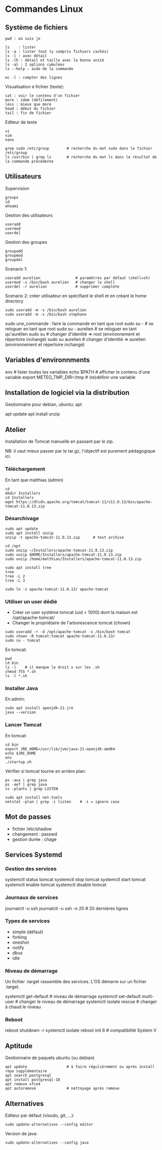 # Commandes Linux

## Système de fichiers
```
pwd : où suis je

ls    : lister
ls -a : lister tout (y compris fichiers cachés)
ls -l : avec détail
ls -lh : détail et taille avec la bonne unité 
ls -al : 2 options cumulées
ls --help : aide de la commande

wc -l : compter des lignes
```

Visualisation e fichier (texte):
```
cat : voir le contenu d'un fichier
more : idem (défilement)
less : mieux que more
head : début du fichier
tail : fin de fichier
```

Editeur de texte
```
vi
vim
nano
```


```
grep sudo /etc/group        # recherche du mot sudo dans le fichier /etc/group
ls /usr/bin | grep ls       # recherche du mot ls dans le résultat de la commande précédente
```
## Utilisateurs

Supervision
```
groups
id
whoami
```

Gestion des utilisateurs
```
useradd
usermod
userdel
```

Gestion des groupes
```
groupadd
groupmod
groupdel
```

Scenario 1:
```
useradd aurelien                # paramètres par défaut (shell=sh)
usermod -s /bin/bash aurelien   # changer le shell
userdel -r aurelien             # supprimer complète
```

Scenario 2: créer utilisateur en spécifiant le shell et en créant le home directory
```
sudo useradd -m -s /bin/bash aurelien
sudo useradd -m -s /bin/bash stephane
```

sudo une_commande : faire la commande en tant que root
sudo su -               # se reloguer en tant que root
sudo su - aurelien      # se reloguer en tant qu'aurélien
sudo su                 # changer d'identité => root (environnement et répertoire inchangé)
sudo su aurelien        # changer d'identité => aurelien (environnement et répertoire inchangé)

## Variables d'environnments

env                         # lister toutes les variables
echo $PATH                  # afficher le contenu d'une variable
export METEO_TMP_DIR=/tmp   # (re)définir une variable

## Installation de logiciel via la distribution
Gestionnaire pour debian, ubuntu: apt

apt update
apt install unzip

## Atelier
Installation de Tomcat manuelle en passant par le zip.

NB: il vaut mieux passer par le tar.gz, l'objectif est purement pédagogique ici.

### Téléchargement
En tant que matthias (admin)
```
cd
mkdir Installers
cd Installers
wget https://dlcdn.apache.org/tomcat/tomcat-11/v11.0.13/bin/apache-tomcat-11.0.13.zip
```

### Désarchivage
```
sudo apt update
sudo apt install unzip
unzip -t apache-tomcat-11.0.13.zip      # test archive

cd /opt
sudo unzip ~/Installers/apache-tomcat-11.0.13.zip
sudo unzip $HOME/Installers/apache-tomcat-11.0.13.zip
sudo unzip /home/matthias/Installers/apache-tomcat-11.0.13.zip

sudo apt install tree
tree
tree -L 2
tree -L 3

sudo ln -s apache-tomcat-11.0.13/ apache-tomcat
```

### Utiliser un user dédié
- Créer un user système tomcat (uid < 1000) dont la maison est /opt/apache-tomcat/
- Changer le propriétaire de l'arborescence tomcat (chown)

```
sudo useradd -r -d /opt/apache-tomcat -s /bin/bash tomcat
sudo chown -R tomcat:tomcat apache-tomcat-11.0.13/
sudo su - tomcat
```

En tomcat:
```
pwd
cd bin
ls -l    # il manque le droit x sur les .sh
chmod 755 *.sh
ls -l *.sh
```

### Installer Java
En admin:
```
sudo apt install openjdk-21-jre
java --version
```

### Lancer Tomcat
En tomcat:
```
cd bin
export JRE_HOME=/usr/lib/jvm/java-21-openjdk-amd64
echo $JRE_HOME
env
./startup.sh
```

Vérifier si tomcat tourne en arrière plan:
```
ps -aux | grep java
ps -aef | grep java
ss -plantu | grep LISTEN

sudo apt install net-tools
netstat -plan | grep -i listen    # -i = ignore case
```

## Mot de passes
- fichier /etc/shadow
- changement : passwd
- gestion durée : chage

## Services Systemd
### Gestion des services
systemctl status tomcat
systemctl stop tomcat
systemctl start tomcat
systemctl enable tomcat
systemctl disable tomcat

### Journaux de services
journalctl -u ssh
journalctl -u ssh -n 20     # 20 dernières lignes

### Types de services
- simple (défaut)
- forking
- oneshot
- notify
- dbus
- idle

### Niveau de démarrage
Un fichier .target rassemble des services. L'OS démarre sur un fichier .target.

systemctl get-default               # niveau de démarrage
systemctl set-default multi-user    # changer le niveau de démarrage
systemctl isolate rescue            # changer à chaud le niveau

### Reboot

reboot
shutdown -r
systemctl isolate reboot
init 6  # compatibilité System V

## Aptitude
Gestionnaire de paquets ubuntu (ou debian)

```
apt update                  # à faire régulièrement ou après install repo supplémentaire
apt search postgresql
apt install postgresql-18
apt remove xfce4
apt autoremove              # nettoyage après remove
```

## Alternatives
Editeur par défaut (visudo, git, ...):

```
sudo update-alternatives --config editor
```

Version de java:
```
sudo update-alternatives --config java
```


